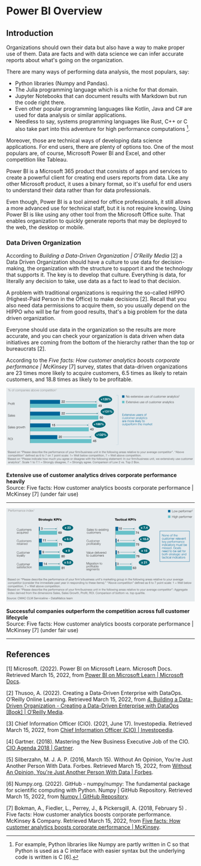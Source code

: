 # Power BI Overview

## Introduction

Organizations should own their data but also have a way to make proper use of
them. Data are facts and with data science we can infer accurate reports about
what's going on the organization.

There are many ways of performing data analysis, the most populars, say:

- Python libraries (Numpy and Pandas).
- The Julia programming language which is a niche for that domain.
- Jupyter Notebooks that can document results with Markdown but run the code
  right there.
- Even other popular programming languages like Kotlin, Java and C# are used for
  data analysis or similar applications.
- Needless to say, systems programming languages like Rust, C++ or C also take
  part into this adventure for high performance computations [^1].

[^1]: For example, Python libraries like Numpy are partly written in C so that
  Python is used as a C interface with easier syntax but the underlying code is
  written is C [6].

Moreover, those are technical ways of developing data science applications. For
end users, there are plenty of options too. One of the most populars are, of
course, Microsoft Power BI and Excel, and other competition like Tableau.

Power BI is a Microsoft 365 product that consists of apps and services to create
a powerful client for creating end users reports from data. Like any other
Microsoft product, it uses a binary format, so it's useful for end users to
understand their data rather than for data professionals.

Even though, Power BI is a tool aimed for office professionals, it still allows
a more advanced use for technical staff, but it is not require knowing. Using
Power BI is like using any other tool from the Microsoft Office suite. That
enables organization to quickly generate reports that may be deployed to the
web, the desktop or mobile.

### Data Driven Organization

According to *Building a Data-Driven Organization &vert; O’Reilly Media* [2] a
Data Driven Organization should have a culture to use data for decision-making,
the organization with the structure to support it and the technology that
supports it. The key is to develop that culture. Everything is data, for
literally any decision to take, use data as a fact to lead to that decision.

A problem with traditional organizations is requiring the so-called HIPPO
(Highest-Paid Person in the Office)
to make decisions [2]. Recall that you also need data permissions to acquire
them, so you usually depend on the HIPPO who will be far from good results,
that's a big problem for the data driven organization.

Everyone should use data in the organization so the results are more accurate,
and you can check your organization is data driven when data initiatives are
coming from the bottom of the hierarchy rather than the top or bureaucrats [2].

According to the *Five facts: How customer analytics boosts corporate
performance &vert; McKinsey* [7] survey, states that data-driven organizations
are 23 times more likely to acquire customers, 6.5 times as likely to retain
customers, and 18.8 times as likely to be profitable.

![mckinsey-exhibit-1](images/mckinsey-exhibit-1.svgz)

<figcaption>
<strong>Extensive use of customer analytics drives corporate performance 
heavily</strong><br>
Source: <it>Five facts: How customer analytics boosts corporate
performance &vert; McKinsey</it> [7] (under fair use)
</figcaption>

---

![mckinsey-exhibit-2](images/mckinsey-exhibit-2.svgz)

<figcaption>
<strong>Successful companies outperform the competition across full customer 
lifecycle</strong><br>
Source: <it>Five facts: How customer analytics boosts corporate
performance &vert; McKinsey</it> [7] (under fair use)
</figcaption>

---

## References

[1] Microsoft. (2022). Power BI on Microsoft Learn. Microsoft Docs. Retrieved
March 15, 2022,
from [Power BI on Microsoft Learn &vert; Microsoft Docs](https://docs.microsoft.com/en-us/learn/powerplatform/power-bi).

[2] Thusoo, A. (2022). Creating a Data-Driven Enterprise with DataOps. O’Reilly
Online Learning. Retrieved March 15, 2022,
from [4. Building a Data-Driven Organization - Creating a Data-Driven Enterprise with DataOps [Book] &vert; O’Reilly Media](https://www.oreilly.com/library/view/creating-a-data-driven/9781492049227/ch04.html).

[3] Chief Information Officer (CIO). (2021, June 17). Investopedia. Retrieved
March 15, 2022,
from [Chief Information Officer (CIO) &vert; Investopedia](https://www.investopedia.com/terms/c/cio.asp).

[4] Gartner. (2018). Mastering the New Business Executive Job of the CIO.
[CIO Agenda 2018 &vert; Gartner](https://www.gartner.com/imagesrv/cio-trends/pdf/cio_agenda_2018.pdf).

[5] Silberzahn, M. J. A. P. (2016, March 15). Without An Opinion, You’re Just
Another Person With Data. Forbes. Retrieved March 15, 2022,
from [Without An Opinion, You're Just Another Person With Data &vert; Forbes](https://www.forbes.com/sites/silberzahnjones/2016/03/15/without-an-opinion-youre-just-another-person-with-data/?sh=10542115699f).

[6] Numpy.org. (2022). GitHub - numpy/numpy: The fundamental package for
scientific computing with Python. Numpy &vert; GitHub Repository. Retrieved
March 15, 2022,
from [Numpy &vert; GitHub Repository](https://github.com/numpy/numpy).

[7] Bokman, A., Fiedler, L., Perrey, J., & Pickersgill, A. (2018, February 5)
. Five facts: How customer analytics boosts corporate performance. McKinsey &
Company. Retrieved March 15, 2022,
from [Five facts: How customer analytics boosts corporate performance &vert; McKinsey](https://www.mckinsey.com/business-functions/marketing-and-sales/our-insights/five-facts-how-customer-analytics-boosts-corporate-performance).
